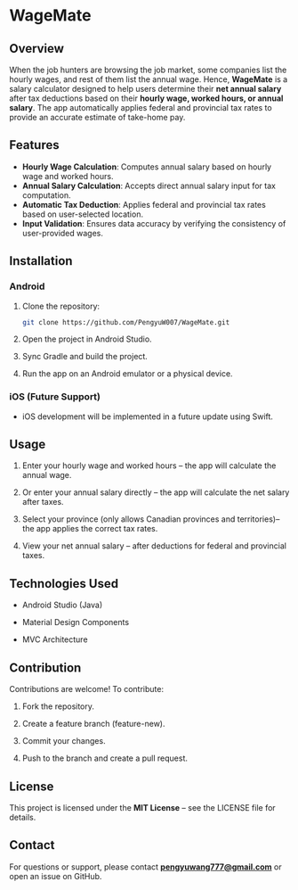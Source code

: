 # WageMate

## Overview
When the job hunters are browsing the job market, some companies list the hourly wages, and rest of them 
list the annual wage. Hence, **WageMate** is a salary calculator designed to help users determine their **net annual salary** 
after tax deductions based on their **hourly wage, worked hours, or annual salary**. 
The app automatically applies federal and provincial tax rates to provide an accurate estimate of take-home pay.

## Features
- **Hourly Wage Calculation**: Computes annual salary based on hourly wage and worked hours.
- **Annual Salary Calculation**: Accepts direct annual salary input for tax computation.
- **Automatic Tax Deduction**: Applies federal and provincial tax rates based on user-selected location.
- **Input Validation**: Ensures data accuracy by verifying the consistency of user-provided wages.

## Installation
### Android
1. Clone the repository:
   ```sh
   git clone https://github.com/PengyuW007/WageMate.git

2. Open the project in Android Studio.

3. Sync Gradle and build the project.

4. Run the app on an Android emulator or a physical device.

### iOS (Future Support)

- iOS development will be implemented in a future update using Swift.

## Usage

1. Enter your hourly wage and worked hours – the app will calculate the annual wage.

2. Or enter your annual salary directly – the app will calculate the net salary after taxes.

3. Select your province (only allows Canadian provinces and territories)– the app applies the correct tax rates.

4. View your net annual salary – after deductions for federal and provincial taxes.

## Technologies Used

- Android Studio (Java)

- Material Design Components

- MVC Architecture

## Contribution

Contributions are welcome! To contribute:

1. Fork the repository.

2. Create a feature branch (feature-new).

3. Commit your changes.

4. Push to the branch and create a pull request.

## License

This project is licensed under the **MIT License** – see the LICENSE file for details.

## Contact

For questions or support, please contact **pengyuwang777@gmail.com** or open an issue on GitHub.

